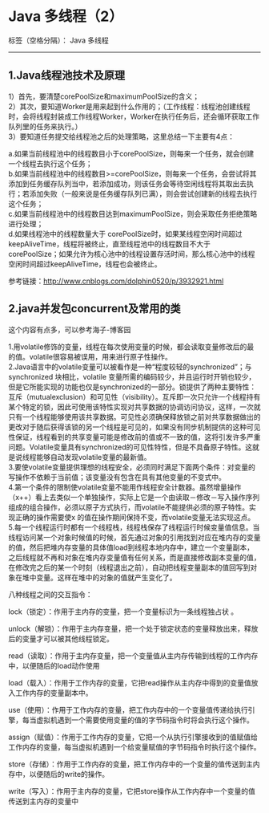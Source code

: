 ﻿# Java 多线程（2）

标签（空格分隔）： Java 多线程

---

<h2>1.Java线程池技术及原理</h2>
1）首先，要清楚corePoolSize和maximumPoolSize的含义；</br>
2）其次，要知道Worker是用来起到什么作用的；（工作线程：线程池创建线程时，会将线程封装成工作线程Worker，Worker在执行任务后，还会循环获取工作队列里的任务来执行。）</br>
3）要知道任务提交给线程池之后的处理策略，这里总结一下主要有4点：</br>

a.如果当前线程池中的线程数目小于corePoolSize，则每来一个任务，就会创建一个线程去执行这个任务；</br>
b.如果当前线程池中的线程数目>=corePoolSize，则每来一个任务，会尝试将其添加到任务缓存队列当中，若添加成功，则该任务会等待空闲线程将其取出去执行；若添加失败（一般来说是任务缓存队列已满），则会尝试创建新的线程去执行这个任务；</br>
c.如果当前线程池中的线程数目达到maximumPoolSize，则会采取任务拒绝策略进行处理；</br>
d.如果线程池中的线程数量大于 corePoolSize时，如果某线程空闲时间超过keepAliveTime，线程将被终止，直至线程池中的线程数目不大于corePoolSize；如果允许为核心池中的线程设置存活时间，那么核心池中的线程空闲时间超过keepAliveTime，线程也会被终止。</br>

参考链接：http://www.cnblogs.com/dolphin0520/p/3932921.html

<h2>2.java并发包concurrent及常用的类</h2>
这个内容有点多，可以参考海子-博客园

1.用volatile修饰的变量，线程在每次使用变量的时候，都会读取变量修改后的最的值。volatile很容易被误用，用来进行原子性操作。</br>
2.Java语言中的volatile变量可以被看作是一种“程度较轻的synchronized”；与synchronized 块相比，volatile 变量所需的编码较少，并且运行时开销也较少，但是它所能实现的功能也仅是synchronized的一部分。锁提供了两种主要特性：互斥（mutualexclusion）和可见性（visibility）。互斥即一次只允许一个线程持有某个特定的锁，因此可使用该特性实现对共享数据的协调访问协议，这样，一次就只有一个线程能够使用该共享数据。可见性必须确保释放锁之前对共享数据做出的更改对于随后获得该锁的另一个线程是可见的，如果没有同步机制提供的这种可见性保证，线程看到的共享变量可能是修改前的值或不一致的值，这将引发许多严重问题。Volatile变量具有synchronized的可见性特性，但是不具备原子特性。这就是说线程能够自动发现volatile变量的最新值。</br>
3.要使volatile变量提供理想的线程安全，必须同时满足下面两个条件：对变量的写操作不依赖于当前值；该变量没有包含在具有其他变量的不变式中。</br>
4.第一个条件的限制使volatile变量不能用作线程安全计数器。虽然增量操作（x++）看上去类似一个单独操作，实际上它是一个由读取－修改－写入操作序列组成的组合操作，必须以原子方式执行，而volatile不能提供必须的原子特性。实现正确的操作需要使x 的值在操作期间保持不变，而volatile变量无法实现这点。</br>
5.每一个线程运行时都有一个线程栈，线程栈保存了线程运行时候变量值信息。当线程访问某一个对象时候值的时候，首先通过对象的引用找到对应在堆内存的变量的值，然后把堆内存变量的具体值load到线程本地内存中，建立一个变量副本，之后线程就不再和对象在堆内存变量值有任何关系，而是直接修改副本变量的值，在修改完之后的某一个时刻（线程退出之前），自动把线程变量副本的值回写到对象在堆中变量。这样在堆中的对象的值就产生变化了。</br>

八种线程之间的交互指令：

lock（锁定）：作用于主内存的变量，把一个变量标识为一条线程独占状 。</br>

unlock（解锁）：作用于主内存变量，把一个处于锁定状态的变量释放出来，释放后的变量才可以被其他线程锁定。</br>

read（读取）：作用于主内存变量，把一个变量值从主内存传输到线程的工作内存中，以便随后的load动作使用</br>

load（载入）：作用于工作内存的变量，它把read操作从主内存中得到的变量值放入工作内存的变量副本中。</br>

use（使用）：作用于工作内存的变量，把工作内存中的一个变量值传递给执行引擎，每当虚拟机遇到一个需要使用变量的值的字节码指令时将会执行这个操作。</br>

assign（赋值）：作用于工作内存的变量，它把一个从执行引擎接收到的值赋值给工作内存的变量，每当虚拟机遇到一个给变量赋值的字节码指令时执行这个操作。</br>

store（存储）：作用于工作内存的变量，把工作内存中的一个变量的值传送到主内存中，以便随后的write的操作。</br>

write（写入）：作用于主内存的变量，它把store操作从工作内存中一个变量的值传送到主内存的变量中</br>



